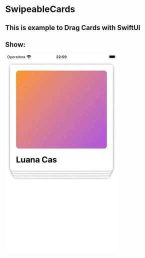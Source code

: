 # SwipeableCards

## This is example to Drag Cards with SwiftUI

## Show:
![](https://github.com/carloshpdoc/SwipeableCards/blob/main/DragOn.gif)